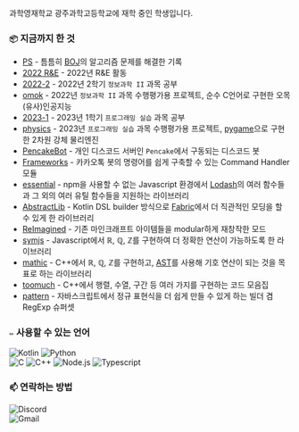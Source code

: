 과학영재학교 광주과학고등학교에 재학 중인 학생입니다.

### `📦` 지금까지 한 것

- [PS](https://github.com/Rhseung/ps) - 틈틈히 [BOJ](https://boj.kr)의 알고리즘 문제를 해결한 기록
- [2022 R&E](https://github.com/gsa-projects/2022-rne) - 2022년 R&E 활동
- [2022-2](https://github.com/gsa-projects/2022-2) - 2022년 2학기 `정보과학 II` 과목 공부
- [omok](https://github.com/gsa-projects/assignments/tree/main/omok/stupid_omok) - 2022년 `정보과학 II` 과목 수행평가용 프로젝트, 순수 C언어로 구현한 오목 (유사)인공지능
- [2023-1](https://github.com/gsa-projects/2023-1) - 2023년 1학기 `프로그래밍 실습` 과목 공부
- [physics](https://github.com/gsa-projects/assignments/tree/main/2104%20%EB%A5%98%ED%98%84%EC%8A%B9) - 2023년 `프로그래밍 실습` 과목 수행평가용 프로젝트, [pygame](https://www.pygame.org/)으로 구현한 2차원 강체 물리엔진
- [PencakeBot](https://github.com/dalmeum-bot/PencakeBot) - 개인 디스코드 서버인 `Pencake`에서 구동되는 디스코드 봇
- [Frameworks](https://github.com/dalmeum-bot/Frameworks) - 카카오톡 봇의 명령어를 쉽게 구축할 수 있는 Command Handler 모듈
- [essential](https://github.com/rhseung/essential) - npm을 사용할 수 없는 Javascript 환경에서 [Lodash](https://github.com/lodash/lodash)의 여러 함수들과 그 외의 여러 유틸 함수들을 지원하는 라이브러리
- [AbstractLib](https://github.com/minecraft-stuffs/AbstractLib) - Kotlin DSL builder 방식으로 [Fabric](https://fabricmc.net/)에서 더 직관적인 모딩을 할 수 있게 한 라이브러리
- [ReImagined](https://github.com/minecraft-stuffs/ReImagined) - 기존 마인크래프트 아이템들을 modular하게 재창작한 모드
- [symjs](https://github.com/dalmeum-bot/symjs) - Javascript에서 ℝ, ℚ, ℤ를 구현하여 더 정확한 연산이 가능하도록 한 라이브러리
- [mathic](https://github.com/rhseung/mathic) - C++에서 ℝ, ℚ, ℤ를 구현하고, [AST](https://en.wikipedia.org/wiki/Abstract_syntax_tree)를 사용해 기호 연산이 되는 것을 목표로 하는 라이브러리
- [toomuch](https://github.com/math-bundle/toomuch) - C++에서 행렬, 수열, 구간 등 여러 가지를 구현하는 코드 모음집
- [pattern](https://github.com/essentialib/pattern) - 자바스크립트에서 정규 표현식을 더 쉽게 만들 수 있게 하는 빌더 겸 RegExp 슈퍼셋

### `✏️` 사용할 수 있는 언어

  ![Kotlin](https://img.shields.io/badge/Kotlin-7F52FF?style=for-the-badge&logo=Kotlin&logoColor=white)
  ![Python](https://img.shields.io/badge/Python-3776AB?style=for-the-badge&logo=Python&logoColor=white)  
  ![C](https://img.shields.io/badge/c-34475C?style=for-the-badge&logo=c&logoColor=white)
  ![C++](https://img.shields.io/badge/c++-00599C?style=for-the-badge&logo=c%2B%2B&logoColor=white)
  ![Node.js](https://img.shields.io/badge/Node.js-44883e?style=for-the-badge&logo=Node.JS&logoColor=white)
  ![Typescript](https://img.shields.io/badge/TypeScript-3178C6?style=for-the-badge&logo=TypeScript&logoColor=white)

### `📫` 연락하는 방법

  ![Discord](https://img.shields.io/badge/Discord-rhseung-5865F2?style=for-the-badge&logo=Discord&logoColor=white)  
  ![Gmail](https://img.shields.io/badge/Gmail-rhseungg%40gmail.com-EA4335?style=for-the-badge&logo=Gmail&logoColor=white)
